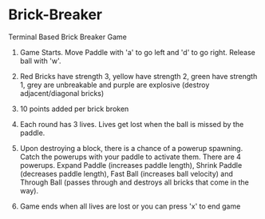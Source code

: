 # Brick-Breaker

Terminal Based Brick Breaker Game

1. Game Starts. Move Paddle with 'a' to go left and 'd' to go right. Release ball with 'w'.

2. Red Bricks have strength 3, yellow have strength 2, green have strength 1, grey are unbreakable and purple are explosive (destroy adjacent/diagonal bricks)

3. 10 points added per brick broken

4. Each round has 3 lives. Lives get lost when the ball is missed by the paddle.

5. Upon destroying a block, there is a chance of a powerup spawning. Catch the powerups with your paddle to activate them. There are 4 powerups. Expand Paddle (increases paddle length), Shrink Paddle (decreases paddle length), Fast Ball (increases ball velocity) and Through Ball (passes through and destroys all bricks that come in the way).

6. Game ends when all lives are lost or you can press 'x' to end game
